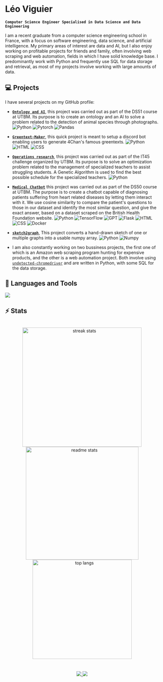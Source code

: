 # Léo Viguier

**`Computer Science Engineer Specialised in Data Science and Data Engineering`**

I am a recent graduate from a computer science engineering school in France, with a focus on software engineering, data science, and artificial intelligence. My primary areas of interest are data and AI, but I also enjoy working on profitable projects for friends and family, often involving web scraping and web automation, fields in which I have solid knowledge base. I predominantly work with Python and frequently use SQL for data storage and retrieval, as most of my projects involve working with large amounts of data.


## 💻 Projects

I have several projects on my GitHub profile:

- [**`Ontology and AI`**](https://github.com/LeoViguier/DS51_Project), this project was carried out as part of the
  DS51 course at UTBM. Its purpose is to create an ontology and an AI to solve a problem related to the detection of
  animal species through
  photographs. ![Python](https://img.shields.io/badge/-Python-000?&logo=Python) ![Pytorch](https://img.shields.io/badge/-PyTorch-000?&logo=PyTorch) ![Pandas](https://img.shields.io/badge/-Pandas-000?&logo=Pandas)
- [**`Greentext-Maker`**](https://github.com/LeoViguier/Greentext-Maker), this quick project is meant to setup a discord bot   enabling users to generate 4Chan's famous greentexts. ![Python](https://img.shields.io/badge/-Python-000?&logo=Python) ![HTML](https://img.shields.io/badge/-HTML-000?&logo=html5) ![CSS](https://img.shields.io/badge/-CSS-000?&logo=css3) 
- [**`Operations research`**](https://github.com/LeoViguier/IT45_Project), this project was carried out as part
  of the IT45 challenge organized by UTBM. Its purpose is to solve an optimization problem related to the management of
  specialized teachers to assist struggling students. A Genetic Algorithm is used to find the best possible schedule for the specialized teachers. ![Python](https://img.shields.io/badge/-Python-000?&logo=Python)
- [**`Medical Chatbot`**](https://github.com/LeoViguier/DS50_Project) this project was carried out as part of the DS50 course at UTBM. The purpose is to create a chatbot capable of diagnosing patients suffering from heart related diseases by letting them interact with it. We use cosine similarity to compare the patient's questions to those in our dataset and identify the most similar question, and give the exact answer, based on a dataset scraped on the British Health Foundation website. ![Python](https://img.shields.io/badge/-Python-000?&logo=Python) ![TensorFlow](https://img.shields.io/badge/-TensorFlow-000?&logo=TensorFlow) ![GPT](https://img.shields.io/badge/-GPT-000?&logo=openai) ![Flask](https://img.shields.io/badge/-Flask-000?&logo=flask) ![HTML](https://img.shields.io/badge/-HTML-000?&logo=html5) ![CSS](https://img.shields.io/badge/-CSS-000?&logo=css3) ![Docker](https://img.shields.io/badge/-Docker-000?&logo=Docker)
- [**`sketch2graph`**](https://github.com/LeoViguier/sketch2graph), This project converts a hand-drawn sketch of one or multiple graphs into a usable numpy array. ![Python](https://img.shields.io/badge/-Python-000?&logo=Python) ![Numpy](https://img.shields.io/badge/-Numpy-000?&logo=Numpy)

- I am also constantly working on two bussiness projects, the first one of which is an Amazon web scraping program hunting for expensive products, and the other is a web automation project. Both involve using [`undetected-chromedriver`](https://github.com/ultrafunkamsterdam/undetected-chromedriver) and are written in Python, with some SQL for the data storage.



## 🧰 Languages and Tools


<img src="https://skillicons.dev/icons?i=vscode,github,git,python,pytorch,tensorflow,flask,docker,elasticsearch,kafka,opencv,postgresql,powershell,raspberrypi" />



## ⚡ Stats
<br>
<div align=center>
  <img width=390 src="https://github-readme-streak-stats-salesp07.vercel.app/?user=LeoViguier&count_private=true&theme=react&border_radius=10" alt="streak stats"/>
  <img width=369 src="https://github-readme-stats-salesp07.vercel.app/api?username=LeoViguier&count_private=true&show_icons=true&theme=react&rank_icon=github&border_radius=10" alt="readme stats" />

  <img width=325 align="center" src="https://github-readme-stats-salesp07.vercel.app/api/top-langs/?username=LeoViguier&hide=CSS&langs_count=8&layout=compact&theme=react&border_radius=10&size_weight=0.5&count_weight=0.5&exclude_repo=github-readme-stats" alt="top langs" />
</div>

#

<div align="center"> 
  <a href="mailto:leo.viguier@live.fr">
    <img src="https://img.shields.io/badge/Mail-333333?style=for-the-badge&logo=gmail&logoColor=red" />
  </a>
  <a href="https://www.linkedin.com/in/l%C3%A9o-viguier-aa42941b0/" target="_blank">
    <img src="https://img.shields.io/badge/LinkedIn-0077B5?style=for-the-badge&logo=linkedin&logoColor=white" target="_blank" />
  </a>
</div>

